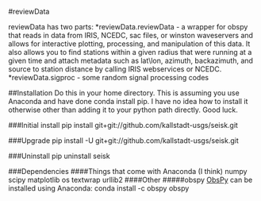 #reviewData

reviewData has two parts:
*reviewData.reviewData - a wrapper for obspy that reads in data from IRIS, NCEDC, sac files, or winston waveservers and allows for interactive plotting, processing, and manipulation of this data. It also allows you to find stations within a given radius that were running at a given time and attach metadata such as lat\lon, azimuth, backazimuth, and source to station distance by calling IRIS webservices or NCEDC.
*reviewData.sigproc - some random signal processing codes

##Installation
Do this in your home directory. This is assuming you use Anaconda and have done conda install pip. I have no idea how to install it otherwise other than adding it to your python path directly. Good luck.

###Initial install
pip install git+git://github.com/kallstadt-usgs/seisk.git

###Upgrade
pip install -U git+git://github.com/kallstadt-usgs/seisk.git

###Uninstall
pip uninstall seisk

###Dependencies
####Things that come with Anaconda (I think)
numpy
scipy
matplotlib
os
textwrap
urllib2
####Other
#####obspy
[ObsPy](https://github.com/obspy/obspy/wiki) can be installed using Anaconda:
conda install -c obspy obspy
